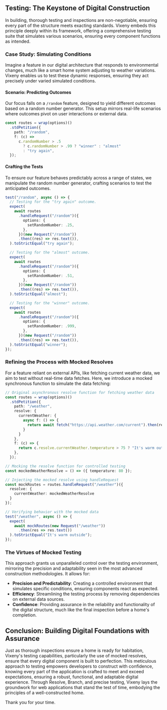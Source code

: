 <head>
    <link rel="stylesheet" href="/css/prism.css">
    <link rel="stylesheet" href="/css/main.css">
</head>

## Testing: The Keystone of Digital Construction

In building, thorough testing and inspections are non-negotiable, ensuring every part of the structure meets exacting standards. Vixeny embeds this principle deeply within its framework, offering a comprehensive testing suite that simulates various scenarios, ensuring every component functions as intended.

### Case Study: Simulating Conditions

Imagine a feature in our digital architecture that responds to environmental changes, much like a smart home system adjusting to weather variations. Vixeny enables us to test these dynamic responses, ensuring they act precisely under varied simulated conditions.

#### Scenario: Predicting Outcomes

Our focus falls on a `/random` feature, designed to yield different outcomes based on a random number generator. This setup mirrors real-life scenarios where outcomes pivot on user interactions or external data.

```ts
const routes = wrap(options)()
  .stdPetition({
    path: "/random",
    f: (c) =>
      c.randomNumber > .5
        ? c.randomNumber > .99 ? "winner" : "almost"
        : "try again",
  });
```

#### Crafting the Tests

To ensure our feature behaves predictably across a range of states, we manipulate the random number generator, crafting scenarios to test the anticipated outcomes.

```ts
test("/random", async () => {
  // Testing for the "try again" outcome.
  expect(
    await routes
      .handleRequest("/random")({
        options: {
          setRandomNumber: .25,
        },
      })(new Request("/random"))
      .then((res) => res.text()),
  ).toStrictEqual("try again");

  // Testing for the "almost" outcome.
  expect(
    await routes
      .handleRequest("/random")({
        options: {
          setRandomNumber: .51,
        },
      })(new Request("/random"))
      .then((res) => res.text()),
  ).toStrictEqual("almost");

  // Testing for the "winner" outcome.
  expect(
    await routes
      .handleRequest("/random")({
        options: {
          setRandomNumber: .999,
        },
      })(new Request("/random"))
      .then((res) => res.text()),
  ).toStrictEqual("winner");
});
```

### Refining the Process with Mocked Resolves

For a feature reliant on external APIs, like fetching current weather data, we aim to test without real-time data fetches. Here, we introduce a mocked synchronous function to simulate the data fetching:

```ts
// Original asynchronous resolve function for fetching weather data
const routes = wrap(options)()
  .stdPetition({
    path: "/weather",
    resolve: {
      currentWeather: {
        async f: () => {
          return await fetch("https://api.weather.com/current").then(res => res.json());
        }
      }
    },
    f: (c) => {
      return c.resolve.currentWeather.temperature > 75 ? "It's warm outside" : "It's cool outside";
    },
  });

// Mocking the resolve function for controlled testing
const mockedWeatherResolve = () => ({ temperature: 80 });

// Injecting the mocked resolve using handleRequest
const mockRoutes = routes.handleRequest("/weather")({
  resolve: {
    currentWeather: mockedWeatherResolve
  }
});

// Verifying behavior with the mocked data
test("/weather", async () => {
  expect(
    await mockRoutes(new Request("/weather"))
      .then(res => res.text())
  ).toStrictEqual("It's warm outside");
});
```

### The Virtues of Mocked Testing

This approach grants us unparalleled control over the testing environment, mirroring the precision and adaptability seen in the most advanced construction methodologies. It allows for:

- **Precision and Predictability**: Creating a controlled environment that simulates specific conditions, ensuring components react as expected.
- **Efficiency**: Streamlining the testing process by removing dependencies on external data sources.
- **Confidence**: Providing assurance in the reliability and functionality of the digital structure, much like the final inspection before a home's completion.

## Conclusion: Building Digital Foundations with Assurance

Just as thorough inspections ensure a home is ready for habitation, Vixeny's testing capabilities, particularly the use of mocked resolves, ensure that every digital component is built to perfection. This meticulous approach to testing empowers developers to construct with confidence, knowing every part of the application is crafted to meet and exceed expectations, ensuring a robust, functional, and adaptable digital experience. Through Resolve, Branch, and precise testing, Vixeny lays the groundwork for web applications that stand the test of time, embodying the principles of a well-constructed home.


Thank you for your time.